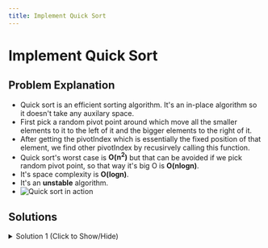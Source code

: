 ```yaml
---
title: Implement Quick Sort
---
```

# Implement Quick Sort

## Problem Explanation
- Quick sort is an efficient sorting algorithm. It's an in-place algorithm so it doesn't take any auxilary space.
- First pick a random pivot point around which move all the smaller elements to it to the left of it and the bigger elements to the right of it. 
- After getting the pivotIndex which is essentially the fixed position of that element, we find other pivotIndex by recusirvely calling this function.
- Quick sort's worst case is **O(n<sup>2</sup>)** but that can be avoided if we pick random pivot point, so that way it's big O is **O(nlogn)**.
- It's space complexity is **O(logn)**.
- It's an **unstable** algorithm.
- ![Quick sort in action](https://upload.wikimedia.org/wikipedia/commons/6/6a/Sorting_quicksort_anim.gif)

## Solutions
<details><summary>Solution 1 (Click to Show/Hide)</summary>

```js
//Swapping array elements via ES6 array destructuring
function swap(arr, x, y) {
  [arr[x], arr[y]] = [arr[y], arr[x]];
}

//Pivot function returns the fixed pivot point
function pivot(arr, left = 0, right = arr.length - 1) {
  let shift = left;
  for (let i = left + 1; i <= right; i++) {
    //Move all the small elements on the left side
    if (arr[i] < arr[left]) swap(arr, i, ++shift);
  }

  //Finally swapping the last element with the left
  swap(arr, left, shift);
  return shift;
}

function quickSort(array, left = 0, right = array.length - 1) {
  if (left < right) {
    let pivotIndex = pivot(array, left, right);

    //Recusrively calling the function to the left of the pivot and to the right of the pivot
    quickSort(array, left, pivotIndex - 1);
    quickSort(array, pivotIndex + 1, right);
  }
  return array;
}
```

#### Relevant Links
- [Wikipedia](https://en.wikipedia.org/wiki/Quicksort)
- [Khan Academy](https://www.khanacademy.org/computing/computer-science/algorithms/quick-sort/a/overview-of-quicksort)
</details>

